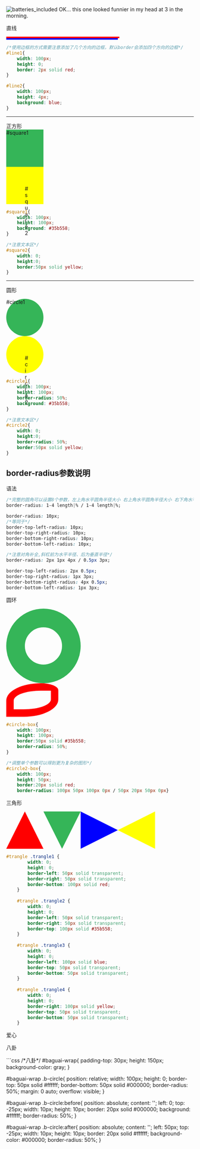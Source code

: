 

<style>#line1{width: 300px;height: 0;border: 2px solid red;} #line2{width: 300px;height: 4px;background: blue;} #square1{width: 100px;height: 100px;background: #35b558;} #square2{width: 0;height:0;border:50px solid yellow;} #circle1{width: 100px;height: 100px;border-radius: 50%; background: #35b558;} #circle2{width: 0;height:0;border:50px solid yellow;border-radius: 50%;}#circle-box{width: 100px;height: 100px;border:50px solid #35b558; border-radius: 50%;} #circle2-box{width: 100px;height: 50px;border:20px solid red; border-radius: 100px 50px 100px 0px / 50px 20px 50px 0px} #trangle div{display: inline-block;} #trangle .trangle1{width: 0;height: 0;border-left:50px solid transparent;border-right:50px solid transparent;border-bottom:100px solid red;}#trangle .trangle2{width: 0;height: 0;border-left:50px solid transparent;border-right:50px solid transparent;border-top:100px solid #35b558;}#trangle .trangle3{width: 0;height: 0;border-left:100px solid blue;border-top:50px solid transparent;border-bottom:50px solid transparent;}#trangle .trangle4{width: 0;height: 0;border-right:100px solid yellow;border-top:50px solid transparent;border-bottom:50px solid transparent;} 
</style>
<img src="/img/batteries_included.png" alt="batteries_included" style="max-width:100%;">
OK... this one looked funnier in my head at 3 in the morning.

直线

<div id="line1"></div>
<div id="line2"></div>

<!-- more -->

```css
/*使用边框的方式需要注意添加了几个方向的边框，默认border会添加四个方向的边框*/
#line1{
	width: 100px;
	height: 0;
	border: 2px solid red;
} 

#line2{
	width: 100px;
	height: 4px;
	background: blue;
}
```
<hr>
正方形

<div id="square1">#square1</div>
<div id="square2">#square2</div>

```css
#square1{
	width: 100px;
	height: 100px;
	background: #35b558;
} 

/*注意文本区*/
#square2{
	width: 0;
	height:0;
	border:50px solid yellow;
}
```
<hr>


圆形
<div id="circle1">#circle1</div>
<div id="circle2">#circle2</div>

```css
#circle1{
	width: 100px;
	height: 100px;
	border-radius: 50%;
	background: #35b558;
} 

/*注意文本区*/
#circle2{
	width: 0;
	height:0;
	border-radius: 50%;
	border:50px solid yellow;
}
```

## border-radius参数说明

语法

```css
/*完整的圆角可以设置8个参数，左上角水平圆角半径大小 右上角水平圆角半径大小 右下角水平圆角半径大小 左下角水平圆角半径大小/左上角垂直圆角半径大小 右上角垂直圆角半径大小 右下角垂直圆角半径大小 左下角垂直圆角半径大小*/
border-radius: 1-4 length|% / 1-4 length|%;

border-radius: 10px;
/*等同于*/
border-top-left-radius: 10px;
border-top-right-radius: 10px;
border-bottom-right-radius: 10px;
border-bottom-left-radius: 10px;

/*注意对角补全,斜杠前为水平半径、后为垂直半径*/
border-radius: 2px 1px 4px / 0.5px 3px;

border-top-left-radius: 2px 0.5px;
border-top-right-radius: 1px 3px;
border-bottom-right-radius: 4px 0.5px;
border-bottom-left-radius: 1px 3px;
```

圆环

<div id="circle-box"></div>
<div id="circle2-box"></div>

```css
#circle-box{
	width: 100px;
	height: 100px;
	border:50px solid #35b558; 
	border-radius: 50%;
}

/*调整单个参数可以得到更为复杂的图形*/
#circle2-box{
	width: 100px;
	height: 50px;
	border:20px solid red; 
	border-radius: 100px 50px 100px 0px / 50px 20px 50px 0px}
```

三角形

<div id="trangle"><div class="trangle1"></div><div class="trangle2"></div><div class="trangle3"></div><div class="trangle4"></div></div>

```css
#trangle .trangle1 {
        width: 0;
        height: 0;
        border-left: 50px solid transparent;
        border-right: 50px solid transparent;
        border-bottom: 100px solid red;
    }
    
    #trangle .trangle2 {
        width: 0;
        height: 0;
        border-left: 50px solid transparent;
        border-right: 50px solid transparent;
        border-top: 100px solid #35b558;
    }
    
    #trangle .trangle3 {
        width: 0;
        height: 0;
        border-left: 100px solid blue;
        border-top: 50px solid transparent;
        border-bottom: 50px solid transparent;
    }
    
    #trangle .trangle4 {
        width: 0;
        height: 0;
        border-right: 100px solid yellow;
        border-top: 50px solid transparent;
        border-bottom: 50px solid transparent;
    }
```

爱心

<div id="heart"></div>

八卦

<div id="baguai-wrap"><div class="b1-circle"></div></div>
<div id="baguai-wrap"><div class="b2-circle"></div></div>
<div id="baguai-wrap"><div class="b-circle"></div></div>
```css
/*八卦*/
#baguai-wrap{
    padding-top: 30px;
    height: 150px;
    background-color: gray;
}

#baguai-wrap .b-circle{
    position: relative;
    width: 100px;
    height: 0;
    border-top: 50px solid #ffffff;
    border-bottom: 50px solid #000000;
    border-radius: 50%;
    margin: 0 auto;
    overflow: visible;
}

#baguai-wrap .b-circle:before{
    position: absolute;
    content: '';
    left: 0;
    top: -25px;
    width: 10px;
    height: 10px;
    border: 20px solid #000000;
    background: #ffffff;
    border-radius: 50%;
}

#baguai-wrap .b-circle:after{
    position: absolute;
    content: '';
    left: 50px;
    top: -25px;
    width: 10px;
    height: 10px;
    border: 20px solid #ffffff;
    background-color: #000000;
    border-radius: 50%;
}
```